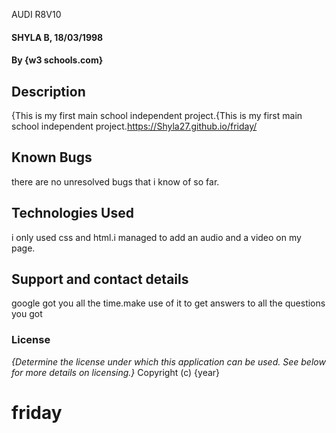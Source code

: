 AUDI R8V10
#### SHYLA B, 18/03/1998
#### By **{w3 schools.com}**
## Description
{This is my first main school independent project.{This is my first main school independent project.https://Shyla27.github.io/friday/

## Known Bugs
there are no unresolved bugs that i know of so far.
## Technologies Used
 i only used css and html.i managed to add an audio and a video on my page.
## Support and contact details
google got you all the time.make use of it to get answers to all the questions you got
### License
*{Determine the license under which this application can be used.  See below for more details on licensing.}*
Copyright (c) {year}
  

# friday
